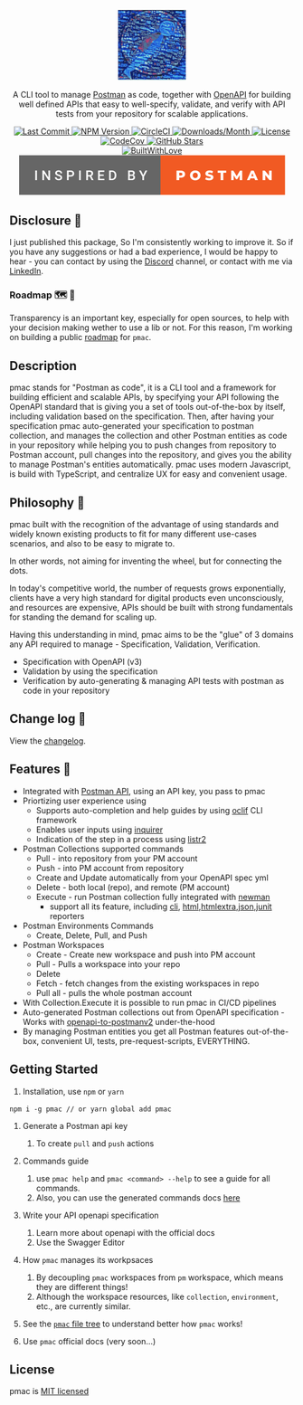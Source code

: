 <p align="center">
  <a href="https://github.com/postman-as-code/pmac/" target="blank"><img src="./images/pmac-logo.svg" width="120" alt="pmac Logo" /></a>
</p>
<p align="center">A CLI tool to manage <a href="https://www.postman.com/" target="_blank">Postman</a> as code, together with <a href="https://www.openapis.org/">OpenAPI</a> for building well defined APIs that easy to well-specify, validate, and verify with API tests from your repository for scalable applications.</p>

 <p align="center">
  <a href="https://github.com/postman-as-code/pmac" target="_blank">
    <img src="https://img.shields.io/github/last-commit/postman-as-code/pmac" alt="Last Commit" />
  </a>
  <a href="https://npmjs.org/package/pmac" target="_blank">
    <img src="https://img.shields.io/npm/v/pmac.svg" alt="NPM Version" />
  </a>
  <a href="https://app.circleci.com/pipelines/github/postman-as-code/pmac?branch=main" target="_blank">
    <img src="https://img.shields.io/circleci/build/github/postman-as-code/pmac/main" alt="CircleCI" />
  </a>
  <a href="https://npmjs.org/package/pmac" target="_blank">
    <img src="https://img.shields.io/npm/dm/pmac.svg" alt="Downloads/Month" />
  </a>
  <a href="https://github.com/postman-as-code/pmac/blob/main/LICENSE" target="_blank">
    <img src="https://img.shields.io/npm/l/pmac.svg" alt="License" />
  </a>
  <a href="https://codecov.io/gh/postman-as-code/pmac">
    <img src="https://codecov.io/gh/postman-as-code/pmac/branch/main/graph/badge.svg?token=VQATYZJCCN" alt="CodeCov"/>
  </a>
  <a href="https://github.com/postman-as-code/pmac">
    <img src="https://img.shields.io/github/stars/postman-as-code/pmac?color=%23d3ab18&label=github%20stars" alt="GitHub Stars">
  </a>
  <br/>
  <a href="https://github.com/postman-as-code/pmac" target="_blank">
    <img src="https://forthebadge.com/images/badges/built-with-love.svg" alt="BuiltWithLove" />
  </a>
  <a href="https://blog.postman.com/making-the-postman-logo/" target="_blank">
    <img src="./images/inspired-by-postman.svg" alt="InspiredByPostman" />
  </a>
 </p>

## Disclosure 🙏

I just published this package, So I'm consistently working to improve it.
So if you have any suggestions or had a bad experience, I would be happy to hear - you can contact by using the [Discord](https://discord.gg/tPD99Z3A) channel, or contact with me via [LinkedIn](https://www.linkedin.com/in/itsofriperetz/).

### Roadmap 🗺 🧭

Transparency is an important key, especially for open sources, to help with your decision making wether to use a lib or not.
For this reason, I'm working on building a public [roadmap](https://github.com/orgs/postman-as-code/projects/1) for `pmac`.

## Description

pmac stands for "Postman as code", it is a CLI tool and a framework for building efficient and scalable APIs, by specifying your API following the OpenAPI standard that is giving you a set of tools out-of-the-box by itself, including validation based on the specification. Then, after having your specification pmac auto-generated your specification to postman collection, and manages the collection and other Postman entities as code in your repository while helping you to push changes from repository to Postman account, pull changes into the repository, and gives you the ability to manage Postman's entities automatically. pmac uses modern Javascript, is build with TypeScript, and centralize UX for easy and convenient usage.

## Philosophy 🧐

pmac built with the recognition of the advantage of using standards and widely known existing products to fit for many different use-cases scenarios, and also to be easy to migrate to.

In other words, not aiming for inventing the wheel, but for connecting the dots.

In today's competitive world, the number of requests grows exponentially, clients have a very high standard for digital products even unconsciously, and resources are expensive, APIs should be built with strong fundamentals for standing the demand for scaling up.

Having this understanding in mind, pmac aims to be the "glue" of 3 domains any API required to manage - Specification, Validation, Verification.

* Specification with OpenAPI (v3)
* Validation by using the specification
* Verification by auto-generating & managing API tests with postman as code in your repository

## Change log 🐾

View the [changelog](./CHANGELOG.md).

## Features 🦚

* Integrated with [Postman API](https://www.postman.com/), using an API key, you pass to pmac
* Priortizing user experience using
  * Supports auto-completion and help guides by using [oclif](https://github.com/oclif/oclif) CLI framework
  * Enables user inputs using [inquirer](https://github.com/SBoudrias/Inquirer.js/)
  * Indication of the step in a process using [listr2](https://github.com/cenk1cenk2/listr2)
* Postman Collections supported commands
  * Pull - into repository from your PM account
  * Push - into PM account from repository
  * Create and Update automatically from your OpenAPI spec yml
  * Delete - both local (repo), and remote (PM account)
  * Execute - run Postman collection fully integrated with [newman](https://github.com/postmanlabs/newman)
    * support all its feature, including [cli](https://github.com/postmanlabs/newman#cli-reporter), [html](https://github.com/postmanlabs/newman#html-reporter),[htmlextra](https://github.com/DannyDainton/newman-reporter-htmlextra),[json](https://github.com/postmanlabs/newman#html-reporter),[junit](https://github.com/postmanlabs/newman#html-reporter) reporters
* Postman Environments Commands
  * Create, Delete, Pull, and Push
* Postman Workspaces
  * Create - Create new workspace and push into PM account
  * Pull - Pulls a workspace into your repo
  * Delete
  * Fetch - fetch changes from the existing workspaces in repo
  * Pull all - pulls the whole postman account
* With Collection.Execute it is possible to run pmac in CI/CD pipelines
* Auto-generated Postman collections out from OpenAPI specification - Works with [openapi-to-postmanv2](https://github.com/postmanlabs/openapi-to-postman) under-the-hood
* By managing Postman entities you get all Postman features out-of-the-box, convenient UI, tests, pre-request-scripts, EVERYTHING.

## Getting Started

1. Installation, use `npm` or `yarn`

```
npm i -g pmac // or yarn global add pmac
```
1. Generate a Postman api key
    1. To create `pull` and `push` actions

1. Commands guide
    1. use `pmac help` and `pmac <command> --help` to see a guide for all commands.
    1. Also, you can use the generated commands docs [here](./docs/)

1. Write your API openapi specification
    1. Learn more about openapi with the official docs
    2. Use the Swagger Editor

1. How `pmac` manages its workpsaces
    1. By decoupling `pmac` workspaces from `pm` workspace, which means they are different things!
    1. Although the workspace resources, like `collection`, `environment`, etc., are currently similar.

1. See the [`pmac` file tree](https://tree.nathanfriend.io/?s=(%27optiMs!(%27fancyL~fullPath!false~trailingSlashL~rootDotL)~N(%27N%27.J97sQpersMalR3WA68V4A485*KQteamR3WA68V4A485__GQ__GFuser%22HG%20data%20%7Be.g.%20aHapi-key%7D%27)~versiM!%271%27)*%20%200Q**2-name_((JID))%5D3J-7F7%20includeHJ%20map4envirMment5mMitorE0mockE96collectiM7workspace8U0K09%5Cn*A2.postman_C*%5BEH%7BTBD..%7DFU%20%23%20GprivateHs%20JpmacK*...L!trueMonNsource!Os0CQ9*RQC720U.jsMVK04OW06O6%01WVURQONMLKJHGFECA987654320*) to understand better how `pmac` works! 

1. Use `pmac` official docs (very soon...)

## License

pmac is [MIT licensed](./LICENSE)
